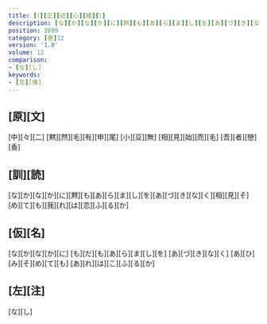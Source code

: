 ```yaml
---
title: [（][正][述][心][緒][）]
description: [な][か][な][か][に][黙][も][あ][ら][ま][し][を][あ][づ][き][な][く][相][見][そ][め][て][も][我][れ][は][恋][ふ][る][か]
position: 2899
category: [巻]12
version: '1.0'
volume: 12
comparison:
- [な][し]
keywords:
- [恋][情]
---
```


## [原][文]

[中][々][二] [黙][然][毛][有][申][尾] [小][豆][無] [相][見][始][而][毛] [吾][者][戀][香]

## [訓][読]

[な][か][な][か][に][黙][も][あ][ら][ま][し][を][あ][づ][き][な][く][相][見][そ][め][て][も][我][れ][は][恋][ふ][る][か]

## [仮][名]

[な][か][な][か][に] [も][だ][も][あ][ら][ま][し][を] [あ][づ][き][な][く] [あ][ひ][み][そ][め][て][も] [あ][れ][は][こ][ふ][る][か]

## [左][注]

[な][し]
